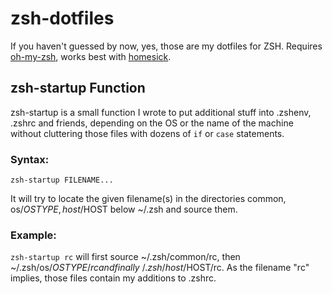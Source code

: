 zsh-dotfiles
============
If you haven't guessed by now, yes, those are my dotfiles for ZSH.
Requires [oh-my-zsh](https://github.com/robbyrussell/oh-my-zsh), works best with [homesick](https://github.com/technicalpickles/homesick).

zsh-startup Function
------------------------------
zsh-startup is a small function I wrote to put additional stuff into .zshenv, .zshrc and friends, depending on the OS or the name of the machine without cluttering those files with dozens of `if` or `case` statements.

### Syntax:

    zsh-startup FILENAME...

It will try to locate the given filename(s) in the directories common, os/$OSTYPE, host/$HOST below ~/.zsh and source them.

### Example:
`zsh-startup rc` will first source ~/.zsh/common/rc, then ~/.zsh/os/$OSTYPE/rc and finally ~/.zsh/host/$HOST/rc. As the filename "rc" implies, those files contain my additions to .zshrc.
